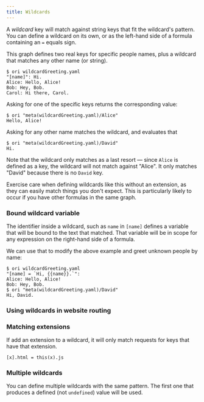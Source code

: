 ```yaml
---
title: Wildcards
---
```


A _wildcard_ key will match against string keys that fit the wildcard's pattern. You can define a wildcard on its own, or as the left-hand side of a formula containing an `=` equals sign.

This graph defines two real keys for specific people names, plus a wildcard that matches any other name (or string).

```console
$ ori wildcardGreeting.yaml
"[name]": Hi.
Alice: Hello, Alice!
Bob: Hey, Bob.
Carol: Hi there, Carol.
```

Asking for one of the specific keys returns the corresponding value:

```console
$ ori "meta(wildcardGreeting.yaml)/Alice"
Hello, Alice!
```

Asking for any other name matches the wildcard, and evaluates that

```console
$ ori "meta(wildcardGreeting.yaml)/David"
Hi.
```

Note that the wildcard only matches as a last resort — since `Alice` is defined as a key, the wildcard will not match against "Alice". It only matches "David" because there is no `David` key.

Exercise care when defining wildcards like this without an extension, as they can easily match things you don't expect. This is particularly likely to occur if you have other formulas in the same graph.

### Bound wildcard variable

The identifier inside a wildcard, such as `name` in `[name]` defines a variable that will be bound to the text that matched. That variable will be in scope for any expression on the right-hand side of a formula.

We can use that to modify the above example and greet unknown people by name:

```console
$ ori wildcardGreeting.yaml
"[name] = `Hi, {{name}}.`":
Alice: Hello, Alice!
Bob: Hey, Bob.
$ ori "meta(wildcardGreeting.yaml)/David"
Hi, David.
```

### Using wildcards in website routing

### Matching extensions

If add an extension to a wildcard, it will only match requests for keys that have that extension.

```console
[x].html = this(x).js
```

### Multiple wildcards

You can define multiple wildcards with the same pattern. The first one that produces a defined (not `undefined`) value will be used.
